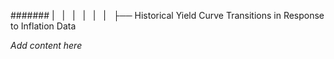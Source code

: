####### |   |   |   |   |   |   ├── Historical Yield Curve Transitions in Response to Inflation Data

*Add content here*